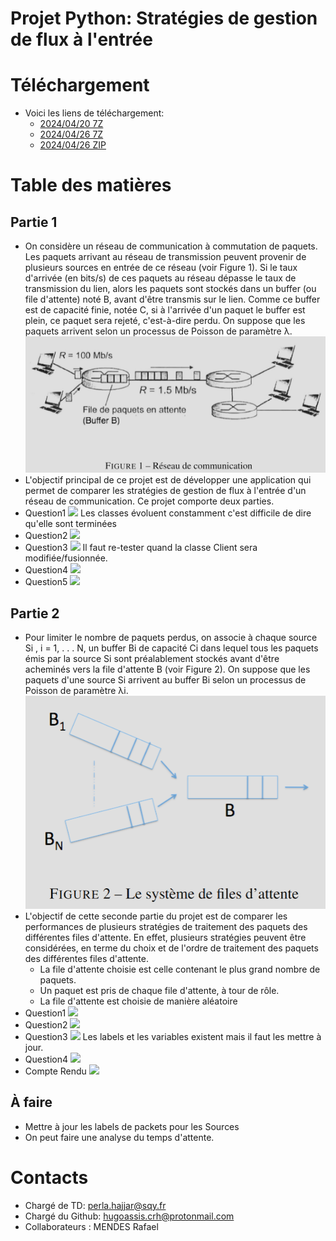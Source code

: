 
# Projet Python: Stratégies de gestion de flux à l'entrée 

# Téléchargement
  - Voici les liens de téléchargement:
    - [2024/04/20 7Z](https://github.com/uvsq22200574/Projet-IN407/raw/main/embed/Projet-IN407_2024_04_20.7z)
    - [2024/04/26 7Z](https://github.com/uvsq22200574/Projet-IN407/raw/main/embed/Projet-IN407_2024_04_26.7z)
    - [2024/04/26 ZIP](https://github.com/uvsq22200574/Projet-IN407/raw/main/embed/Projet-IN407_2024_04_26.zip)

# Table des matières
  ## Partie 1
  - On considère un réseau de communication à commutation de paquets. Les paquets arrivant au réseau de transmission peuvent provenir de plusieurs sources en entrée de ce réseau (voir Figure 1). Si le taux d'arrivée (en bits/s) de ces paquets au réseau dépasse le taux de transmission du lien, alors les paquets sont stockés dans un buffer (ou file d'attente) noté B, avant d'être transmis sur le lien. Comme ce buffer est de capacité finie, notée C, si à l'arrivée d'un paquet le buffer est plein, ce paquet sera rejeté, c'est-à-dire perdu. On suppose que les paquets arrivent selon un processus de Poisson de paramètre λ.
  ![Figure1](embed/Figure%201.png)
  - L'objectif principal de ce projet est de développer une application qui permet de comparer les stratégies de gestion de flux à l'entrée d'un réseau de communication. Ce projet comporte deux parties.
  - Question1 ![](https://img.shields.io/badge/Status-completed-green) Les classes évoluent constamment c'est difficile de dire qu'elle sont terminées
  - Question2 ![](https://img.shields.io/badge/Status-completed-green)
  - Question3 ![](https://img.shields.io/badge/Status-completed-green) Il faut re-tester quand la classe Client sera modifiée/fusionnée.
  - Question4 ![](https://img.shields.io/badge/Status-completed-green)
  - Question5 ![](https://img.shields.io/badge/Status-completed-green)
  ## Partie 2
  - Pour limiter le nombre de paquets perdus, on associe à chaque source Si , i = 1, . . . N, un buffer Bi de capacité Ci dans lequel tous les paquets émis par la source Si sont préalablement stockés avant d'être acheminés vers la file d'attente B (voir Figure 2). On suppose que les paquets d'une source Si arrivent au buffer Bi selon un processus de Poisson de paramètre λi.
  ![Figure2](embed/Figure%202.png)
  - L'objectif de cette seconde partie du projet est de comparer les performances de plusieurs stratégies de traitement des paquets des différentes files d'attente. En effet, plusieurs stratégies peuvent être considérées, en terme du choix et de l'ordre de traitement des paquets des différentes files d'attente.
    - La file d'attente choisie est celle contenant le plus grand nombre de paquets.
    - Un paquet est pris de chaque file d'attente, à tour de rôle.
    - La file d'attente est choisie de manière aléatoire
  - Question1 ![](https://img.shields.io/badge/Status-completed-green)
  - Question2 ![](https://img.shields.io/badge/Status-completed-green)
  - Question3 ![](https://img.shields.io/badge/Status-todo-purple) Les labels et les variables existent mais il faut les mettre à jour.
  - Question4 ![](https://img.shields.io/badge/Status-half_completed-yellow)
  - Compte Rendu ![](https://img.shields.io/badge/Status-completed-green)
  ## À faire
  - Mettre à jour les labels de packets pour les Sources
  - On peut faire une analyse du temps d'attente.

# Contacts
  - Chargé de TD: perla.hajjar@sqy.fr
  - Chargé du Github: hugoassis.crh@protonmail.com
  - Collaborateurs : MENDES Rafael
